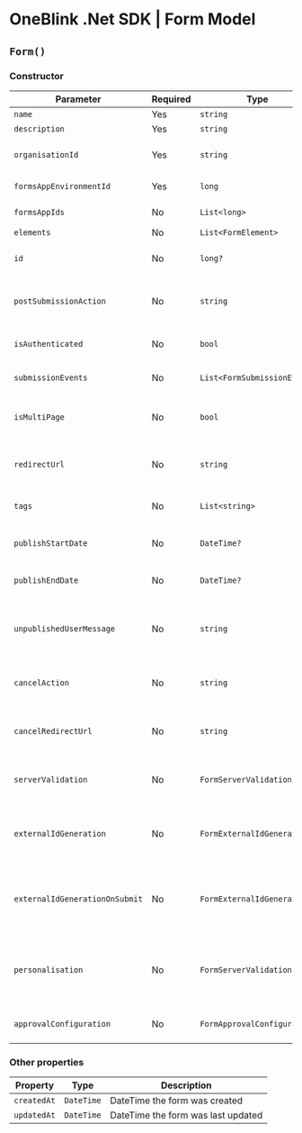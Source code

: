 # OneBlink .Net SDK | Form Model

## `Form()`

### Constructor

| Parameter                      | Required | Type                        | Description                                                                                   | Default Value                     |
| ------------------------------ | -------- | --------------------------- | --------------------------------------------------------------------------------------------- | --------------------------------- |
| `name`                         | Yes      | `string`                    |                                                                                               |                                   |
| `description`                  | Yes      | `string`                    |                                                                                               |                                   |
| `organisationId`               | Yes      | `string`                    | Id of the organisation this form is associated too                                            |                                   |
| `formsAppEnvironmentId`        | Yes      | `long`                      | Id of the environment this form is part of                                                    |                                   |
| `formsAppIds`                  | No       | `List<long>`                | List of Form Apps id's                                                                        | `new List<long>()`                |
| `elements`                     | No       | `List<FormElement>`         | List of FormElement's                                                                         | `new List<FormElement>()`         |
| `id`                           | No       | `long?`                     | Will be assigned by OneBlink when form is creating                                            | `null`                            |
| `postSubmissionAction`         | No       | `string`                    | Allowed values of "BACK", "URL", "CLOSE", "FORMS_LIBRARY"                                     | `"FORMS_LIBRARY"`                 |
| `isAuthenticated`              | No       | `bool`                      | Determines if only authenticated users can access the form                                    | `true`                            |
| `submissionEvents`             | No       | `List<FormSubmissionEvent>` | List of Form submission events                                                                | `new List<FormSubmissionEvent>()` |
| `isMultiPage`                  | No       | `bool`                      | Determines if this form a single page form or mutli page form                                 | `false`                           |
| `redirectUrl`                  | No       | `string`                    | URL to be redirected too, only applies if `postSubmissionAction` is "URL"                     | `null`                            |
| `tags`                         | No       | `List<string>`              | List of tags to be associated with the form                                                   | `new List<string>()`              |
| `publishStartDate`             | No       | `DateTime?`                 | DateTime the form should become available                                                     | `null`                            |
| `publishEndDate`               | No       | `DateTime?`                 | DateTime the form should become unavailable                                                   | `null`                            |
| `unpublishedUserMessage`       | No       | `string`                    | The message to be shown to forms users when the form is not in the published time window      | `null`                            |
| `cancelAction`                 | No       | `string`                    | Allowed values of "BACK", "URL", "CLOSE", "FORMS_LIBRARY"                                     | `"BACK"`                          |
| `cancelRedirectUrl`            | No       | `string`                    | URL to be redirected too, only applies if `cancelAction` is "URL"                             | `null`                            |
| `serverValidation`             | No       | `FormServerValidation`      | Optional configuration for form submission validation                                         | `null`                            |
| `externalIdGeneration`         | No       | `FormExternalIdGeneration`  | [DEPRECATED]: Optional configuration for generating externalId on form load                   | `null`                            |
| `externalIdGenerationOnSubmit` | No       | `FormExternalIdGeneration`  | Optional configuration for generating externalId after serverValidation but before submission | `null`                            |
| `personalisation`              | No       | `FormServerValidation`  | Optional configuration for prefilling elements or generating new elements on form load        | `null`                            |
| `approvalConfiguration`        | No       | `FormApprovalConfiguration` | Optional configuration for approvals                                                          | `null`                            |

### Other properties

| Property    | Type       | Description                        |
| ----------- | ---------- | ---------------------------------- |
| `createdAt` | `DateTime` | DateTime the form was created      |
| `updatedAt` | `DateTime` | DateTime the form was last updated |
